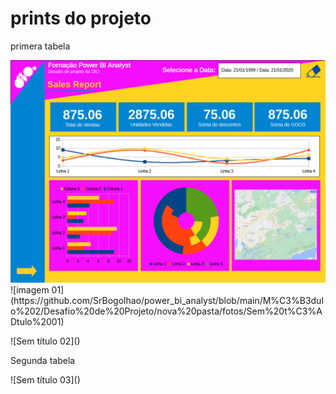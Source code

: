 <H1>prints do projeto</H1>
<p>primera tabela</p>
<img src="https://raw.githubusercontent.com/SrBogolhao/power_bi_analyst/main/M%C3%B3dulo%202/Desafio%20de%20Projeto/nova%20pasta/Sem%20t%C3%ADtulo%2001.png">
![imagem 01](https://github.com/SrBogolhao/power_bi_analyst/blob/main/M%C3%B3dulo%202/Desafio%20de%20Projeto/nova%20pasta/fotos/Sem%20t%C3%ADtulo%2001)
<p></p>
![Sem título 02]()
<p>Segunda tabela</p>
![Sem título 03]()

